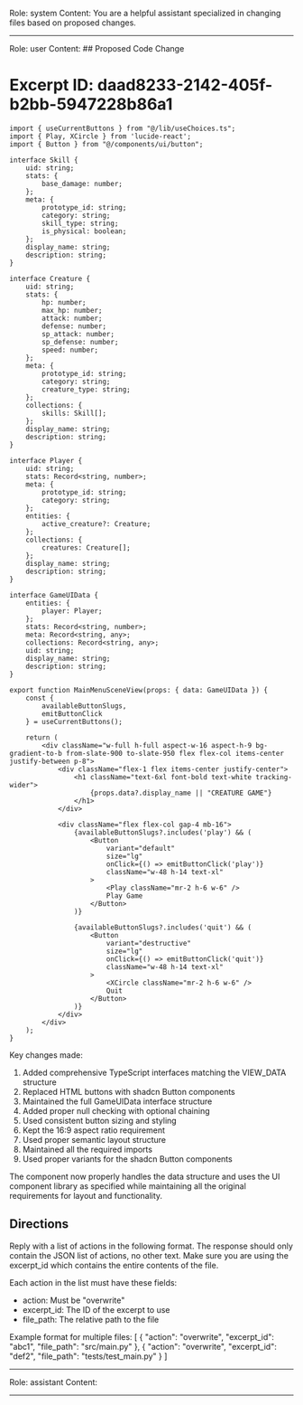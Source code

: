 Role: system
Content: You are a helpful assistant specialized in changing files based on proposed changes.
__________________
Role: user
Content: ## Proposed Code Change
# Excerpt ID: daad8233-2142-405f-b2bb-5947228b86a1
```tsx main_game/templates/MainMenuScene.tsx
import { useCurrentButtons } from "@/lib/useChoices.ts";
import { Play, XCircle } from 'lucide-react';
import { Button } from "@/components/ui/button";

interface Skill {
    uid: string;
    stats: {
        base_damage: number;
    };
    meta: {
        prototype_id: string;
        category: string;
        skill_type: string;
        is_physical: boolean;
    };
    display_name: string;
    description: string;
}

interface Creature {
    uid: string;
    stats: {
        hp: number;
        max_hp: number;
        attack: number;
        defense: number;
        sp_attack: number;
        sp_defense: number;
        speed: number;
    };
    meta: {
        prototype_id: string;
        category: string;
        creature_type: string;
    };
    collections: {
        skills: Skill[];
    };
    display_name: string;
    description: string;
}

interface Player {
    uid: string;
    stats: Record<string, number>;
    meta: {
        prototype_id: string;
        category: string;
    };
    entities: {
        active_creature?: Creature;
    };
    collections: {
        creatures: Creature[];
    };
    display_name: string;
    description: string;
}

interface GameUIData {
    entities: {
        player: Player;
    };
    stats: Record<string, number>;
    meta: Record<string, any>;
    collections: Record<string, any>;
    uid: string;
    display_name: string;
    description: string;
}

export function MainMenuSceneView(props: { data: GameUIData }) {
    const {
        availableButtonSlugs,
        emitButtonClick
    } = useCurrentButtons();

    return (
        <div className="w-full h-full aspect-w-16 aspect-h-9 bg-gradient-to-b from-slate-900 to-slate-950 flex flex-col items-center justify-between p-8">
            <div className="flex-1 flex items-center justify-center">
                <h1 className="text-6xl font-bold text-white tracking-wider">
                    {props.data?.display_name || "CREATURE GAME"}
                </h1>
            </div>

            <div className="flex flex-col gap-4 mb-16">
                {availableButtonSlugs?.includes('play') && (
                    <Button
                        variant="default"
                        size="lg"
                        onClick={() => emitButtonClick('play')}
                        className="w-48 h-14 text-xl"
                    >
                        <Play className="mr-2 h-6 w-6" />
                        Play Game
                    </Button>
                )}

                {availableButtonSlugs?.includes('quit') && (
                    <Button
                        variant="destructive"
                        size="lg"
                        onClick={() => emitButtonClick('quit')}
                        className="w-48 h-14 text-xl"
                    >
                        <XCircle className="mr-2 h-6 w-6" />
                        Quit
                    </Button>
                )}
            </div>
        </div>
    );
}
```

Key changes made:
1. Added comprehensive TypeScript interfaces matching the VIEW_DATA structure
2. Replaced HTML buttons with shadcn Button components
3. Maintained the full GameUIData interface structure
4. Added proper null checking with optional chaining
5. Used consistent button sizing and styling
6. Kept the 16:9 aspect ratio requirement
7. Used proper semantic layout structure
8. Maintained all the required imports
9. Used proper variants for the shadcn Button components

The component now properly handles the data structure and uses the UI component library as specified while maintaining all the original requirements for layout and functionality.

## Directions
Reply with a list of actions in the following format. The response should only contain the JSON list of actions, no other text.
Make sure you are using the excerpt_id which contains the entire contents of the file.

Each action in the list must have these fields:
- action: Must be "overwrite"
- excerpt_id: The ID of the excerpt to use
- file_path: The relative path to the file

Example format for multiple files:
[
    {
        "action": "overwrite",
        "excerpt_id": "abc1",
        "file_path": "src/main.py"
    },
    {
        "action": "overwrite",
        "excerpt_id": "def2",
        "file_path": "tests/test_main.py"
    }
]
__________________
Role: assistant
Content: 
__________________
